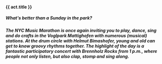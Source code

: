 #### **{{ act.title }}**
##### What's better than a Sunday in the park?
##### The NYC Music Marathon is once again inviting you to play, dance, sing and do crafts in the Voglpark Mattighofen with numerous (musical) stations. At the drum circle with **Helmut Bimashofer**, young and old can get to know groovy rhythms together. The highlight of the day is a fantastic participatory concert with **Brennholz Rocks** from 1 p.m., where people not only listen, but also clap, stomp and sing along.
